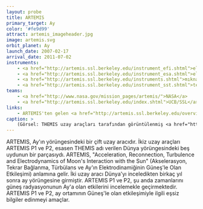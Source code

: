 ```yaml
---
layout: probe
title: ARTEMIS
primary_target: Ay
color: '#fe9d99'
attract: artemis_imageheader.jpg
image: artemis.svg
orbit_planet: Ay
launch_date: 2007-02-17
arrival_date: 2011-07-02
instruments:
    - <a href="http://artemis.ssl.berkeley.edu/instrument_efi.shtml">elektrik alanı sensörleri</a>
    - <a href="http://artemis.ssl.berkeley.edu/instrument_esa.shtml">elektrostatik analizörü</a>
    - <a href="http://artemis.ssl.berkeley.edu/instruments.shtml">mıknatısölçerler</a>
    - <a href="http://artemis.ssl.berkeley.edu/instrument_sst.shtml">teleskoplar</a>
teams:
    - <a href="http://www.nasa.gov/mission_pages/artemis/">NASA</a>
    - <a href="http://artemis.ssl.berkeley.edu/index.shtml">UCB/SSL</a>
links:
    - ARTEMIS'ten gelen <a href="http://artemis.ssl.berkeley.edu/overview_data.shtml">verilerin toplandığı yer</a>
caption: >
    (Görsel: THEMIS uzay araçları tarafından görüntülenmiş <a href="http://science.nasa.gov/science-news/science-at-nasa/2009/17dec_whenaurorascollide/">çarpışan kutup ışıkları</a>, Toshi Nishimura/UCLA)
---
```

ARTEMIS, Ay'ın yörüngesindeki bir çift uzay aracıdır. İkiz uzay araçları ARTEMIS P1 ve P2, esasen THEMIS adı verilen Dünya yörüngesindeki beş uydunun bir parçasıydı. ARTEMIS, "Acceleration, Reconnection, Turbulence and Electrodynamics of Moon's Interaction with the Sun" (Akselerasyon, Tekrar Bağlanma, Türbülans ve Ay'ın Elektrodinamiğinin Güneş'le Olan Etkileşimi) anlamına gelir. İki uzay aracı Dünya'yı inceledikten birkaç yıl sonra ay yörüngesine girmiştir. ARTEMIS P1 ve P2, şu anda zamanlarını güneş radyasyonunun Ay'a olan etkilerini incelemekle geçirmektedir. ARTEMIS P1 ve P2, ay ortamının Güneş'le olan etkileşimiyle ilgili eşsiz bilgiler edinmeyi amaçlar.
